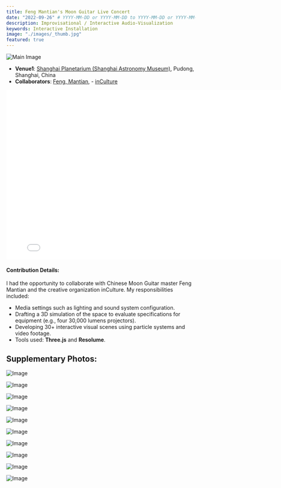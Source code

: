 ```yaml
---
title: Feng Mantian's Moon Guitar Live Concert
date: "2022-09-26" # YYYY-MM-DD or YYYY-MM-DD to YYYY-MM-DD or YYYY-MM-DD, YYYY-MM-DD, YYYY-MM-DD
description: Improvisational / Interactive Audio-Visualization
keywords: Interactive Installation
image: "./images/_thumb.jpg"
featured: true
---
```


![Main Image](./images/_main.jpg)

- **Venue1**: [Shanghai Planetarium (Shanghai Astronomy Museum)](https://www.ennead.com/work/shanghai-astronomy-museum), Pudong, Shanghai, China
- **Collaborators**: [Feng, Mantian](https://www.ichongqing.info/2021/01/11/chongqing-interview-series-feng-mantian-my-whole-life-and-ruan/), - [inCulture](https://drive.google.com/file/d/13gSf4sPv7_VBIrPLSjFgc7P4I8J0K40U/view?usp=sharing)

<iframe width="800" height="450" src="//www.youtube.com/embed/WxhK6FOfil4?feature=player_detailpage" frameborder="0" allowfullscreen></iframe>

#### Contribution Details:

I had the opportunity to collaborate with Chinese Moon Guitar master Feng Mantian and the creative organization inCulture. My responsibilities included:

- Media settings such as lighting and sound system configuration.
- Drafting a 3D simulation of the space to evaluate specifications for equipment (e.g., four 30,000 lumens projectors).
- Developing 30+ interactive visual scenes using particle systems and video footage.
- Tools used: **Three.js** and **Resolume**.

## Supplementary Photos:

![Image](./images/image-001.jpg)

![Image](./images/image-002.jpg)

![Image](./images/image-003.jpg)

![Image](./images/image-004.jpg)

![Image](./images/image-005.jpg)

![Image](./images/image-006.jpg)

![Image](./images/image-007.jpg)

![Image](./images/image-008.jpg)

![Image](./images/image-009.jpg)

![Image](./images/image-010.jpg)
